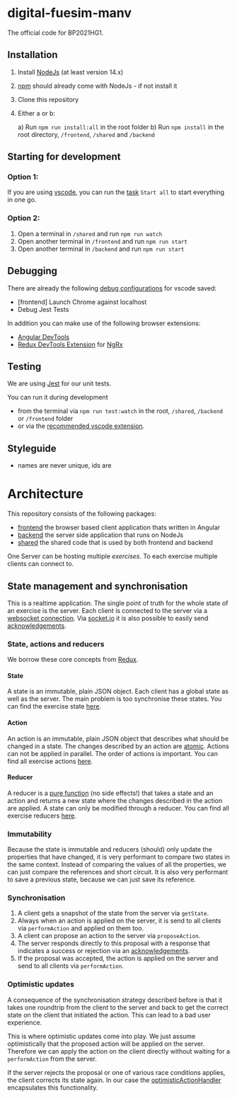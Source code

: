 # digital-fuesim-manv

The official code for BP2021HG1.

## Installation

1. Install [NodeJs](https://nodejs.org/) (at least version 14.x)
2. [npm](https://www.npmjs.com/) should already come with NodeJs - if not install it
3. Clone this repository
4. Either a or b:

    a) Run `npm run install:all` in the root folder
    b) Run `npm install` in the root directory, `/frontend`, `/shared` and `/backend`

## Starting for development

### Option 1:

If you are using [vscode](https://code.visualstudio.com/), you can run the [task](https://code.visualstudio.com/docs/editor/tasks) `Start all` to start everything in one go.

### Option 2:

1. Open a terminal in `/shared` and run `npm run watch`
2. Open another terminal in `/frontend` and run `npm run start`
3. Open another terminal in `/backend` and run `npm run start`

## Debugging

There are already the following [debug configurations](https://code.visualstudio.com/docs/editor/debugging) for vscode saved:

-   [frontend] Launch Chrome against localhost
-   Debug Jest Tests

In addition you can make use of the following browser extensions:

-   [Angular DevTools](https://chrome.google.com/webstore/detail/angular-devtools/ienfalfjdbdpebioblfackkekamfmbnh)
-   [Redux DevTools Extension](https://github.com/zalmoxisus/redux-devtools-extension/) for [NgRx](https://ngrx.io/guide/store-devtools)

## Testing

We are using [Jest](https://jestjs.io/) for our unit tests.

You can run it during development

-   from the terminal via `npm run test:watch` in the root, `/shared`, `/backend` or `/frontend` folder
-   or via the [recommended vscode extension](https://marketplace.visualstudio.com/items?itemName=Orta.vscode-jest).

## Styleguide

-   names are never unique, ids are

# Architecture

This repository consists of the following packages:

-   [frontend](./frontend) the browser based client application thats written in Angular
-   [backend](./backend) the server side application that runs on NodeJs
-   [shared](./shared) the shared code that is used by both frontend and backend

One Server can be hosting multiple _exercises_. To each exercise multiple clients can connect to.

## State management and synchronisation

This is a realtime application.
The single point of truth for the whole state of an exercise is the server.
Each client is connected to the server via a [websocket connection](https://developer.mozilla.org/en-US/docs/Web/API/WebSockets_API).
Via [socket.io](https://socket.io/docs) it is also possible to easily send [acknowledgements](https://socket.io/docs/v4/emitting-events/#acknowledgements).

### State, actions and reducers

We borrow these core concepts from [Redux](https://redux.js.org/).

#### State

A state is an immutable, plain JSON object. Each client has a global state as well as the server. The main problem is too synchronise these states.
You can find the exercise state [here](./shared/state.ts).

#### Action

An action is an immutable, plain JSON object that describes what should be changed in a state. The changes described by an action are [atomic](<https://en.wikipedia.org/wiki/Atomicity_(database_systems)>).
Actions can not be applied in parallel. The order of actions is important.
You can find all exercise actions [here](./shared/store/exercise.actions.ts).

#### Reducer

A reducer is a [pure function](https://en.wikipedia.org/wiki/Pure_function) (no side effects!) that takes a state and an action and returns a new state where the changes described in the action are applied.
A state can only be modified through a reducer.
You can find all exercise reducers [here](./shared/store/exercise.reducer.ts).

### Immutability

Because the state is immutable and reducers (should) only update the properties that have changed, it is very performant to compare two states in the same context.
Instead of comparing the values of all the properties, we can just compare the references and short circuit.
It is also very performant to save a previous state, because we can just save its reference.

### Synchronisation

1. A client gets a snapshot of the state from the server via `getState`.
2. Always when an action is applied on the server, it is send to all clients via `performAction` and applied on them too.
3. A client can propose an action to the server via `proposeAction`.
4. The server responds directly to this proposal with a response that indicates a success or rejection via an [acknowledgements](https://socket.io/docs/v4/emitting-events/#acknowledgements).
5. If the proposal was accepted, the action is applied on the server and send to all clients via `performAction`.

### Optimistic updates

A consequence of the synchronisation strategy described before is that it takes one roundtrip from the client to the server and back to get the correct state on the client that initiated the action. This can lead to a bad user experience.

This is where optimistic updates come into play. We just assume optimistically that the proposed action will be applied on the server. Therefore we can apply the action on the client directly without waiting for a `performAction` from the server.

If the server rejects the proposal or one of various race conditions applies, the client corrects its state again.
In our case the [optimisticActionHandler](./frontend/src/app/core/optimistic-action-handler.ts) encapsulates this functionality.
